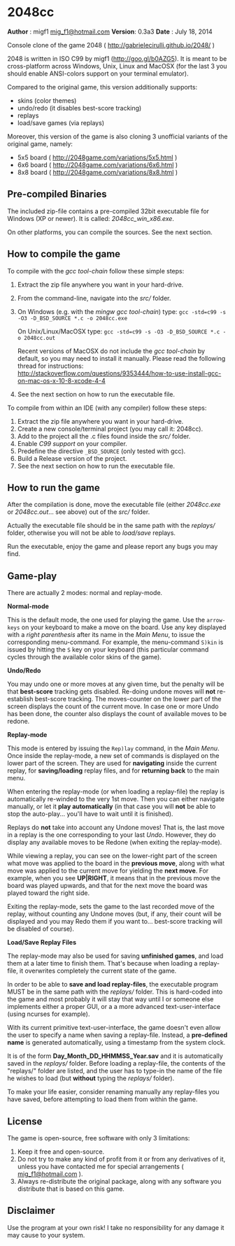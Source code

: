 2048cc
======

**Author** : migf1 <mig_f1@hotmail.com>
**Version**: 0.3a3
**Date**   : July 18, 2014

Console clone of the game 2048 ( http://gabrielecirulli.github.io/2048/ )

2048 is written in ISO C99 by migf1 (http://goo.gl/b0AZG5). It is meant
to be cross-platform across Windows, Unix, Linux and MacOSX (for the last 3
you should enable ANSI-colors support on your terminal emulator).

Compared to the original game, this version additionally supports:
- skins (color themes)
- undo/redo (it disables best-score tracking)
- replays
- load/save games (via replays)

Moreover, this version of the game is also cloning 3 unofficial variants
of the original game, namely:

- 5x5 board ( http://2048game.com/variations/5x5.html )
- 6x6 board ( http://2048game.com/variations/6x6.html )
- 8x8 board ( http://2048game.com/variations/8x8.html )

Pre-compiled Binaries
---------------------

The included zip-file contains a pre-compiled 32bit executable file
for Windows (XP or newer). It is called: *2048cc_win_x86.exe*.

On other platforms, you can compile the sources. See the next section.

How to compile the game
------------------------

To compile with the *gcc tool-chain* follow these simple steps:

1. Extract the zip file anywhere you want in your hard-drive.
2. From the command-line, navigate into the *src/* folder.
3. On Windows (e.g. with the *mingw gcc tool-chain*) type:
   `gcc -std=c99 -s -O3 -D_BSD_SOURCE *.c -o 2048cc.exe`

   On Unix/Linux/MacOSX type:
   `gcc -std=c99 -s -O3 -D_BSD_SOURCE *.c -o 2048cc.out`

   Recent versions of MacOSX do not include the *gcc tool-chain* by
   default, so you may need to install it manually. Please read the
   following thread for instructions: http://stackoverflow.com/questions/9353444/how-to-use-install-gcc-on-mac-os-x-10-8-xcode-4-4

4. See the next section on how to run the executable file.

To compile from within an IDE (with any compiler) follow these steps:

1. Extract the zip file anywhere you want in your hard-drive.
2. Create a new console/terminal project (you may call it: 2048cc).
3. Add to the project all the .c files found inside the *src/* folder.
4. Enable *C99 support* on your compiler.
5. Predefine the directive `_BSD_SOURCE` (only tested with gcc).
6. Build a Release version of the project.
7. See the next section on how to run the executable file.

How to run the game
-------------------

After the compilation is done, move the executable file (either *2048cc.exe*
or *2048cc.out*... see above) out of the *src/* folder.

Actually the executable file should be in the same path with the *replays/*
folder, otherwise you will not be able to *load/save* replays.

Run the executable, enjoy the game and please report any bugs you may find.

Game-play
---------

There are actually 2 modes: normal and replay-mode.

**Normal-mode**

This is the default mode, the one used for playing the game. Use the `arrow-keys`
on your keyboard to make a move on the board. Use any key displayed with a
*right parenthesis* after its name in the *Main Menu*, to issue the corresponding
menu-command. For example, the menu-command `S)kin` is issued by hitting the `S`
key on your keyboard (this particular command cycles through the available color
skins of the game).

**Undo/Redo**

You may undo one or more moves at any given time, but the penalty will be that
**best-score** tracking gets disabled. Re-doing undone moves will **not** re-establish
best-score tracking. The moves-counter on the lower part of the screen displays
the count of the current move. In case one or more Undo has been done, the
counter also displays the count of available moves to be redone.

**Replay-mode**

This mode is entered by issuing the `Rep)lay` command, in the *Main Menu*. Once
inside the replay-mode, a new set of commands is displayed on the lower part
of the screen. They are used for **navigating** inside the current replay, for
**saving/loading** replay files, and for **returning back** to the main menu.

When entering the replay-mode (or when loading a replay-file) the replay is
automatically re-winded to the very 1st move. Then you can either navigate
manually, or let it **play automatically** (in that case you will **not** be able to
stop the auto-play... you'll have to wait until it is finished).

Replays do **not** take into account any Undone moves! That is, the last move in
a replay is the one corresponding to your last *Undo*. However, they do display
any available moves to be Redone (when exiting the replay-mode).

While viewing a replay, you can see on the lower-right part of the screen what
move was applied to the board in the **previous move**, along with what move was
applied to the current move for yielding the **next move**. For example, when you
see **UP|RIGHT**, it means that in the previous move the board was played upwards,
and that for the next move the board was played toward the right side.

Exiting the replay-mode, sets the game to the last recorded move of the replay,
without counting any Undone moves (but, if any, their count will be displayed
and you may Redo them if you want to... best-score tracking will be disabled of
course).

**Load/Save Replay Files**

The replay-mode may also be used for saving **unfinished games**, and load them at
a later time to finish them. That's because when loading a replay-file, it
overwrites completely the current state of the game.

In order to be able to **save and load replay-files**, the executable program MUST
be in the same path with the *replays/* folder. This is hard-coded into the game
and most probably it will stay that way until I or someone else implements
either a proper GUI, or a a more advanced text-user-interface (using ncurses for
example).

With its current primitive text-user-interface, the game doesn't even allow the
user to specify a name when saving a replay-file. Instead, a **pre-defined name**
is generated automatically, using a timestamp from the system clock.

It is of the form **Day_Month_DD_HHMMSS_Year.sav** and it is automatically saved
in the *replays/* folder. Before loading a replay-file, the contents of the
"replays/" folder are listed, and the user has to type-in the name of the file
he wishes to load (but **without** typing the *replays/* folder).

To make your life easier, consider renaming manually any replay-files you have
saved, before attempting to load them from within the game.

License
-------

The game is open-source, free software with only 3 limitations:

1. Keep it free and open-source.
2. Do not try to make any kind of profit from it or from any
    derivatives of it, unless you have contacted me for special
    arrangements ( mig_f1@hotmail.com ).
3. Always re-distribute the original package, along with any
    software you distribute that is based on this game.

Disclaimer
----------

Use the program at your own risk! I take no responsibility for
any damage it may cause to your system.
